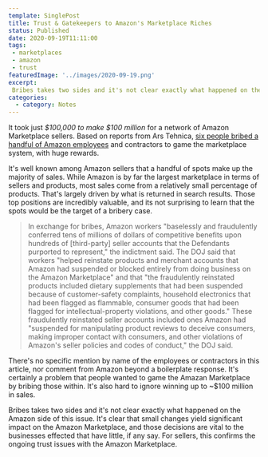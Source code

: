 ```yaml
---
template: SinglePost
title: Trust & Gatekeepers to Amazon's Marketplace Riches
status: Published
date: 2020-09-19T11:11:00
tags:
 - marketplaces
 - amazon
 - trust
featuredImage: '../images/2020-09-19.png'
excerpt:
 Bribes takes two sides and it's not clear exactly what happened on the Amazon side of this issue. It's clear that small changes yield significant impact on the Amazon Marketplace, and those decisions are vital to the businesses effected that have little, if any say. For sellers, this confirms the ongoing trust issues with the Amazon Marketplace.
categories:
  - category: Notes
---
```

It took just *$100,000 to make $100 million* for a network of Amazon Marketplace sellers. Based on reports from Ars Tehnica, [six people bribed a handful of Amazon employees](https://arstechnica.com/tech-policy/2020/09/doj-amazon-workers-took-bribes-to-reinstate-sellers-of-dangerous-products/) and contractors to game the marketplace system, with huge rewards.

It's well known among Amazon sellers that a handful of spots make up the majority of sales. While Amazon is by far the largest marketplace in terms of sellers and products, most sales come from a relatively small percentage of products. That's largely driven by what is returned in search results. Those top positions are incredibly valuable, and its not surprising to learn that the spots would be the target of a bribery case.

> In exchange for bribes, Amazon workers "baselessly and fraudulently conferred tens of millions of dollars of competitive benefits upon hundreds of [third-party] seller accounts that the Defendants purported to represent," the indictment said. The DOJ said that workers "helped reinstate products and merchant accounts that Amazon had suspended or blocked entirely from doing business on the Amazon Marketplace" and that "the fraudulently reinstated products included dietary supplements that had been suspended because of customer-safety complaints, household electronics that had been flagged as flammable, consumer goods that had been flagged for intellectual-property violations, and other goods." These fraudulently reinstated seller accounts included ones Amazon had "suspended for manipulating product reviews to deceive consumers, making improper contact with consumers, and other violations of Amazon's seller policies and codes of conduct," the DOJ said.

There's no specific mention by name of the employees or contractors in this article, nor comment from Amazon beyond a boilerplate response. It's certainly a problem that people wanted to game the Amazan Marketplace by bribing those within. It's also hard to ignore winning up to ~$100 million in sales.

Bribes takes two sides and it's not clear exactly what happened on the Amazon side of this issue. It's clear that small changes yield significant impact on the Amazon Marketplace, and those decisions are vital to the businesses effected that have little, if any say. For sellers, this confirms the ongoing trust issues with the Amazon Marketplace.
